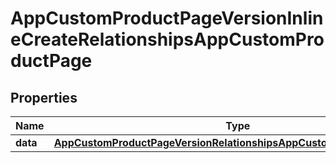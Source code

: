 

# AppCustomProductPageVersionInlineCreateRelationshipsAppCustomProductPage


## Properties

| Name | Type | Description | Notes |
|------------ | ------------- | ------------- | -------------|
|**data** | [**AppCustomProductPageVersionRelationshipsAppCustomProductPageData**](AppCustomProductPageVersionRelationshipsAppCustomProductPageData.md) |  |  [optional] |



